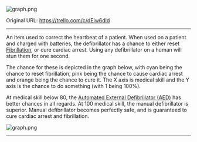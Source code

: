 ![graph.png](https://trello.com/1/cards/632d76e03ce73b033c01e1e8/attachments/632d7869a3557a0052338185/download/graph.png)

Original URL: https://trello.com/c/dEiw6dId

---

An item used to correct the heartbeat of a patient. When used on a patient and charged with batteries, the defibrillator has a chance to either reset [Fibrillation](../Heart/Fibrillation.md), or cure cardiac arrest. Using any defibrillator on a human will stun them for one second.

The chance for these is depicted in the graph below, with cyan being the chance to reset fibrillation, pink being the chance to cause cardiac arrest and orange being the chance to cure it. The X axis is medical skill and the Y axis is the chance to do something (with 1 being 100%).

At medical skill below 80, the [Automated External Defibrillator (AED)](Automated%20External%20Defibrillator%20(AED).md) has better chances in all regards. At 100 medical skill, the manual defibrillator is superior. Manual defibrillator becomes perfectly safe, and is guaranteed to cure cardiac arrest and fibrillation.

![graph.png](https://trello.com/1/cards/632d76e03ce73b033c01e1e8/attachments/632d7869a3557a0052338185/download/graph.png)

---

